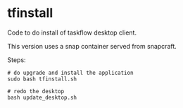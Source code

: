 # tfinstall

Code to do install of taskflow desktop client.

This version uses a snap container served from snapcraft.

Steps:
```
# do upgrade and install the application
sudo bash tfinstall.sh

# redo the desktop
bash update_desktop.sh
```
